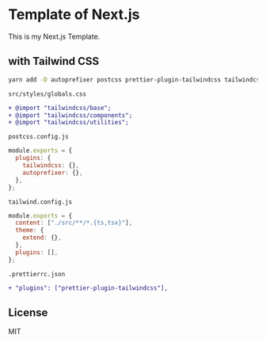 # Template of Next.js

This is my Next.js Template.

## with Tailwind CSS

```bash
yarn add -D autoprefixer postcss prettier-plugin-tailwindcss tailwindcss
```

`src/styles/globals.css`

```diff
+ @import "tailwindcss/base";
+ @import "tailwindcss/components";
+ @import "tailwindcss/utilities";
```

`postcss.config.js`

```js
module.exports = {
  plugins: {
    tailwindcss: {},
    autoprefixer: {},
  },
};
```

`tailwind.config.js`

```js
module.exports = {
  content: ["./src/**/*.{ts,tsx}"],
  theme: {
    extend: {},
  },
  plugins: [],
};
```

`.prettierrc.json`

```diff
+ "plugins": ["prettier-plugin-tailwindcss"],
```

## License

MIT
